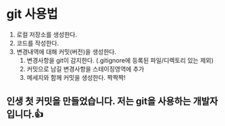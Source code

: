 # git 사용법

1. 로컬 저장소를 생성한다.
2. 코드를 작성한다.
3. 변경내역에 대해 커밋(버전)을 생성한다.
   1. 변경사항을 git이 감지한다. (.gitignore에 등록된 파일/디렉토리 있는 제외)
   2. 커밋으로 남길 변경사항을 스테이징영역에 추가
   3. 메세지와 함께 커밋을 생성한다. 짝짝짝!


## 인생 첫 커밋을 만들었습니다. 저는 git을 사용하는 개발자입니다.👍